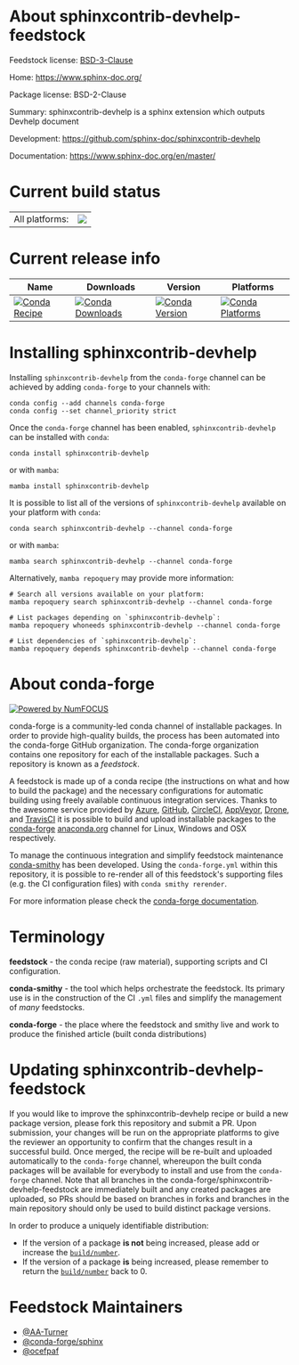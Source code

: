 About sphinxcontrib-devhelp-feedstock
=====================================

Feedstock license: [BSD-3-Clause](https://github.com/conda-forge/sphinxcontrib-devhelp-feedstock/blob/main/LICENSE.txt)

Home: https://www.sphinx-doc.org/

Package license: BSD-2-Clause

Summary: sphinxcontrib-devhelp is a sphinx extension which outputs Devhelp document

Development: https://github.com/sphinx-doc/sphinxcontrib-devhelp

Documentation: https://www.sphinx-doc.org/en/master/

Current build status
====================


<table><tr><td>All platforms:</td>
    <td>
      <a href="https://dev.azure.com/conda-forge/feedstock-builds/_build/latest?definitionId=6469&branchName=main">
        <img src="https://dev.azure.com/conda-forge/feedstock-builds/_apis/build/status/sphinxcontrib-devhelp-feedstock?branchName=main">
      </a>
    </td>
  </tr>
</table>

Current release info
====================

| Name | Downloads | Version | Platforms |
| --- | --- | --- | --- |
| [![Conda Recipe](https://img.shields.io/badge/recipe-sphinxcontrib--devhelp-green.svg)](https://anaconda.org/conda-forge/sphinxcontrib-devhelp) | [![Conda Downloads](https://img.shields.io/conda/dn/conda-forge/sphinxcontrib-devhelp.svg)](https://anaconda.org/conda-forge/sphinxcontrib-devhelp) | [![Conda Version](https://img.shields.io/conda/vn/conda-forge/sphinxcontrib-devhelp.svg)](https://anaconda.org/conda-forge/sphinxcontrib-devhelp) | [![Conda Platforms](https://img.shields.io/conda/pn/conda-forge/sphinxcontrib-devhelp.svg)](https://anaconda.org/conda-forge/sphinxcontrib-devhelp) |

Installing sphinxcontrib-devhelp
================================

Installing `sphinxcontrib-devhelp` from the `conda-forge` channel can be achieved by adding `conda-forge` to your channels with:

```
conda config --add channels conda-forge
conda config --set channel_priority strict
```

Once the `conda-forge` channel has been enabled, `sphinxcontrib-devhelp` can be installed with `conda`:

```
conda install sphinxcontrib-devhelp
```

or with `mamba`:

```
mamba install sphinxcontrib-devhelp
```

It is possible to list all of the versions of `sphinxcontrib-devhelp` available on your platform with `conda`:

```
conda search sphinxcontrib-devhelp --channel conda-forge
```

or with `mamba`:

```
mamba search sphinxcontrib-devhelp --channel conda-forge
```

Alternatively, `mamba repoquery` may provide more information:

```
# Search all versions available on your platform:
mamba repoquery search sphinxcontrib-devhelp --channel conda-forge

# List packages depending on `sphinxcontrib-devhelp`:
mamba repoquery whoneeds sphinxcontrib-devhelp --channel conda-forge

# List dependencies of `sphinxcontrib-devhelp`:
mamba repoquery depends sphinxcontrib-devhelp --channel conda-forge
```


About conda-forge
=================

[![Powered by
NumFOCUS](https://img.shields.io/badge/powered%20by-NumFOCUS-orange.svg?style=flat&colorA=E1523D&colorB=007D8A)](https://numfocus.org)

conda-forge is a community-led conda channel of installable packages.
In order to provide high-quality builds, the process has been automated into the
conda-forge GitHub organization. The conda-forge organization contains one repository
for each of the installable packages. Such a repository is known as a *feedstock*.

A feedstock is made up of a conda recipe (the instructions on what and how to build
the package) and the necessary configurations for automatic building using freely
available continuous integration services. Thanks to the awesome service provided by
[Azure](https://azure.microsoft.com/en-us/services/devops/), [GitHub](https://github.com/),
[CircleCI](https://circleci.com/), [AppVeyor](https://www.appveyor.com/),
[Drone](https://cloud.drone.io/welcome), and [TravisCI](https://travis-ci.com/)
it is possible to build and upload installable packages to the
[conda-forge](https://anaconda.org/conda-forge) [anaconda.org](https://anaconda.org/)
channel for Linux, Windows and OSX respectively.

To manage the continuous integration and simplify feedstock maintenance
[conda-smithy](https://github.com/conda-forge/conda-smithy) has been developed.
Using the ``conda-forge.yml`` within this repository, it is possible to re-render all of
this feedstock's supporting files (e.g. the CI configuration files) with ``conda smithy rerender``.

For more information please check the [conda-forge documentation](https://conda-forge.org/docs/).

Terminology
===========

**feedstock** - the conda recipe (raw material), supporting scripts and CI configuration.

**conda-smithy** - the tool which helps orchestrate the feedstock.
                   Its primary use is in the construction of the CI ``.yml`` files
                   and simplify the management of *many* feedstocks.

**conda-forge** - the place where the feedstock and smithy live and work to
                  produce the finished article (built conda distributions)


Updating sphinxcontrib-devhelp-feedstock
========================================

If you would like to improve the sphinxcontrib-devhelp recipe or build a new
package version, please fork this repository and submit a PR. Upon submission,
your changes will be run on the appropriate platforms to give the reviewer an
opportunity to confirm that the changes result in a successful build. Once
merged, the recipe will be re-built and uploaded automatically to the
`conda-forge` channel, whereupon the built conda packages will be available for
everybody to install and use from the `conda-forge` channel.
Note that all branches in the conda-forge/sphinxcontrib-devhelp-feedstock are
immediately built and any created packages are uploaded, so PRs should be based
on branches in forks and branches in the main repository should only be used to
build distinct package versions.

In order to produce a uniquely identifiable distribution:
 * If the version of a package **is not** being increased, please add or increase
   the [``build/number``](https://docs.conda.io/projects/conda-build/en/latest/resources/define-metadata.html#build-number-and-string).
 * If the version of a package **is** being increased, please remember to return
   the [``build/number``](https://docs.conda.io/projects/conda-build/en/latest/resources/define-metadata.html#build-number-and-string)
   back to 0.

Feedstock Maintainers
=====================

* [@AA-Turner](https://github.com/AA-Turner/)
* [@conda-forge/sphinx](https://github.com/orgs/conda-forge/teams/sphinx/)
* [@ocefpaf](https://github.com/ocefpaf/)

